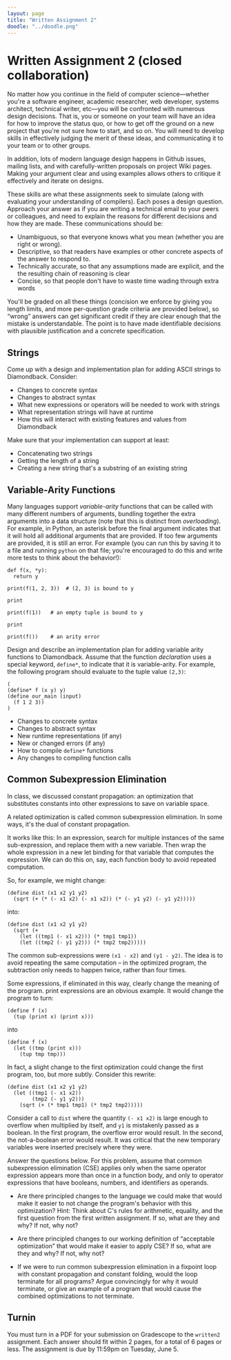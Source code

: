 ```yaml
---
layout: page
title: "Written Assignment 2"
doodle: "../doodle.png"
---
```


# Written Assignment 2 (closed collaboration)

No matter how you continue in the field of computer science—whether you're a
software engineer, academic researcher, web developer, systems architect,
technical writer, etc—you will be confronted with numerous design decisions.
That is, you or someone on your team will have an idea for how to improve the
status quo, or how to get off the ground on a new project that you're not
sure how to start, and so on. You will need to develop skills in effectively
judging the merit of these ideas, and communicating it to your team or to
other groups.

In addition, lots of modern language design happens in Github issues, mailing
lists, and with carefully-written proposals on project Wiki pages. Making
your argument clear and using examples allows others to critique it
effectively and iterate on designs.

These skills are what these assignments seek to simulate (along with
evaluating your understanding of compilers). Each poses a design question.
Approach your answer as if you are writing a technical email to your peers or
colleagues, and need to explain the reasons for different decisions and how
they are made. These communications should be:

- Unambiguous, so that everyone knows what you mean (whether you are right or wrong).
- Descriptive, so that readers have examples or other concrete aspects of the
answer to respond to.
- Technically accurate, so that any assumptions made are explicit, and the
the resulting chain of reasoning is clear
- Concise, so that people don't have to waste time wading through extra words

You'll be graded on all these things (concision we enforce by giving you
length limits, and more per-question grade criteria are provided
below), so “wrong” answers can get significant credit if they are clear
enough that the mistake is understandable. The point is to have made
identifiable decisions with plausible justification and a concrete
specification.

## Strings

Come up with a design and implementation plan for adding ASCII strings to
Diamondback. Consider:

- Changes to concrete syntax
- Changes to abstract syntax
- What new expressions or operators will be needed to work with strings
- What representation strings will have at runtime
- How this will interact with existing features and values from Diamondback

Make sure that your implementation can support at least:

- Concatenating two strings
- Getting the length of a string
- Creating a new string that's a substring of an existing string

## Variable-Arity Functions

Many languages support _variable-arity_ functions that can be called with many
different numbers of arguments, bundling together the extra arguments into a
data structure (note that this is distinct from _overloading_). For example, in
Python, an asterisk before the final argument indicates that it will hold all
additional arguments that are provided. If too few arguments are provided, it
is still an error. For example (you can run this by saving it to a file and
running `python` on that file; you're encouraged to do this and write more
tests to think about the behavior!):

```
def f(x, *y):
  return y

print(f(1, 2, 3))  # (2, 3) is bound to y

print

print(f(1))   # an empty tuple is bound to y

print

print(f())    # an arity error
```

Design and describe an implementation plan for adding variable arity functions
to Diamondback. Assume that the function _declaration_ uses a special keyword,
`define*`, to indicate that it is variable-arity. For example, the following
program should evaluate to the tuple value `(2,3)`:

```
(
(define* f (x y) y)
(define our_main (input)
  (f 1 2 3))
)
```

- Changes to concrete syntax
- Changes to abstract syntax
- New runtime representations (if any)
- New or changed errors (if any)
- How to compile `define*` functions
- Any changes to compiling function calls

## Common Subexpression Elimination

In class, we discussed constant propagation: an optimization that substitutes
constants into other expressions to save on variable space.

A related optimization is called common subexpression elimination. In some
ways, it's the dual of constant propagation.

It works like this: In an expression, search for multiple instances of the same
sub-expression, and replace them with a new variable. Then wrap the whole
expression in a new let binding for that variable that computes the expression.
We can do this on, say, each function body to avoid repeated computation.

So, for example, we might change:

```
(define dist (x1 x2 y1 y2)
  (sqrt (+ (* (- x1 x2) (- x1 x2)) (* (- y1 y2) (- y1 y2)))))
```
into:

```
(define dist (x1 x2 y1 y2)
  (sqrt (+
    (let ((tmp1 (- x1 x2))) (* tmp1 tmp1))
    (let ((tmp2 (- y1 y2))) (* tmp2 tmp2)))))
```

The common sub-expressions were `(x1 - x2)` and `(y1 - y2)`. The idea is to
avoid repeating the same computation – in the optimized program, the
subtraction only needs to happen twice, rather than four times.

Some expressions, if eliminated in this way, clearly change the meaning of the
program. print expressions are an obvious example. It would change the program
to turn:

```
(define f (x)
  (tup (print x) (print x)))
```
into

```
(define f (x)
  (let ((tmp (print x)))
    (tup tmp tmp)))
```

In fact, a slight change to the first optimization could change the first
program, too, but more subtly. Consider this rewrite:

```
(define dist (x1 x2 y1 y2)
  (let ((tmp1 (- x1 x2))
        (tmp2 (- y1 y2)))
    (sqrt (+ (* tmp1 tmp1) (* tmp2 tmp2)))))
```

Consider a call to `dist` where the quantity `(- x1 x2)` is large enough to
overflow when multiplied by itself, and `y1` is mistakenly passed as a boolean.
In the first program, the overflow error would result. In the second, the
not-a-boolean error would result. It was critical that the new temporary
variables were inserted precisely where they were.

Answer the questions below.  For this problem, assume that common subexpression
elimination (CSE) applies only when the same operator expression appears more
than once in a function body, and only to operator expressions that have
booleans, numbers, and identifiers as operands.

- Are there principled changes to the language we could make that would make it
  easier to not change the program's behavior with this optimization? Hint:
  Think about C's rules for arithmetic, equality, and the first question from
  the first written assignment. If so, what are they and why? If not, why not?

- Are there principled changes to our working definition of “acceptable
  optimization” that would make it easier to apply CSE? If so, what are they
  and why? If not, why not?

- If we were to run common subexpression elimination in a fixpoint loop with
  constant propagation and constant folding, would the loop terminate for all
  programs? Argue convincingly for why it would terminate, or give an example
  of a program that would cause the combined optimizations to not terminate.

## Turnin

You must turn in a PDF for your submission on Gradescope to the `written2`
assignment. Each answer should fit within 2 pages, for a total of 6 pages or
less. The assignment is due by 11:59pm on Tuesday, June 5.

